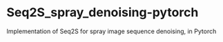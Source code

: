 # Seq2S_spray_denoising-pytorch
Implementation of Seq2S for spray image sequence denoising, in Pytorch
